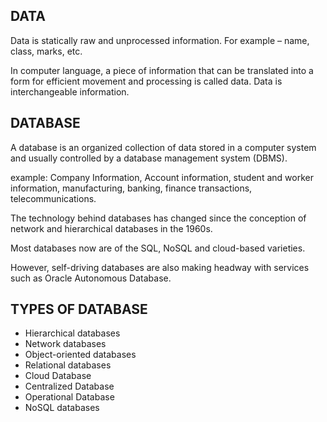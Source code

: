 ## DATA

Data is statically raw and unprocessed information. For example – name, class, marks, etc. 

In computer language, a piece of information that can be translated into a form for efficient movement and processing is called data. Data is interchangeable information.

## DATABASE

A database is an organized collection of data stored in a computer system and usually controlled by a database management system (DBMS).

example: Company Information, Account information, student and worker information, manufacturing, banking, finance transactions, telecommunications.

The technology behind databases has changed since the conception of network and hierarchical databases in the 1960s.

Most databases now are of the SQL, NoSQL and cloud-based varieties.

However, self-driving databases are also making headway with services such as Oracle Autonomous Database.

## TYPES OF DATABASE

- Hierarchical databases
- Network databases
- Object-oriented databases
- Relational databases
- Cloud Database
- Centralized Database
- Operational Database
- NoSQL databases
